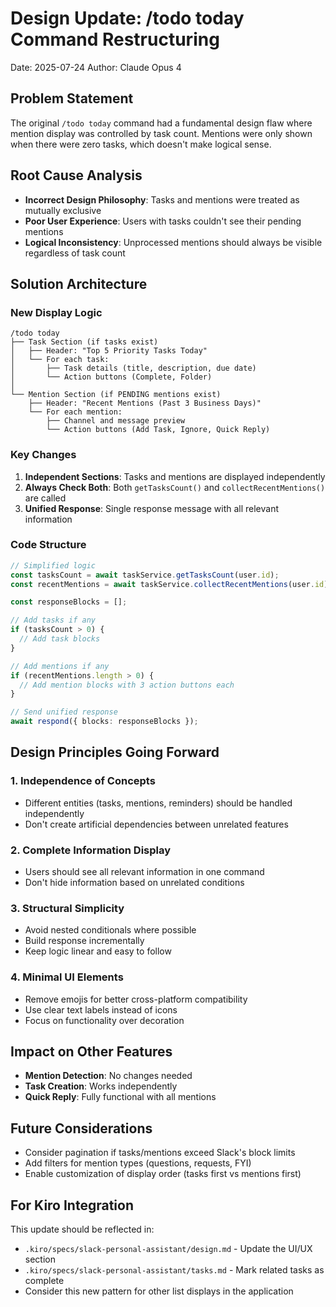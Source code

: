 # Design Update: /todo today Command Restructuring
Date: 2025-07-24
Author: Claude Opus 4

## Problem Statement
The original `/todo today` command had a fundamental design flaw where mention display was controlled by task count. Mentions were only shown when there were zero tasks, which doesn't make logical sense.

## Root Cause Analysis
- **Incorrect Design Philosophy**: Tasks and mentions were treated as mutually exclusive
- **Poor User Experience**: Users with tasks couldn't see their pending mentions
- **Logical Inconsistency**: Unprocessed mentions should always be visible regardless of task count

## Solution Architecture

### New Display Logic
```
/todo today
├── Task Section (if tasks exist)
│   ├── Header: "Top 5 Priority Tasks Today"
│   └── For each task:
│       ├── Task details (title, description, due date)
│       └── Action buttons (Complete, Folder)
│
└── Mention Section (if PENDING mentions exist)
    ├── Header: "Recent Mentions (Past 3 Business Days)"
    └── For each mention:
        ├── Channel and message preview
        └── Action buttons (Add Task, Ignore, Quick Reply)
```

### Key Changes
1. **Independent Sections**: Tasks and mentions are displayed independently
2. **Always Check Both**: Both `getTasksCount()` and `collectRecentMentions()` are called
3. **Unified Response**: Single response message with all relevant information

### Code Structure
```typescript
// Simplified logic
const tasksCount = await taskService.getTasksCount(user.id);
const recentMentions = await taskService.collectRecentMentions(user.id);

const responseBlocks = [];

// Add tasks if any
if (tasksCount > 0) {
  // Add task blocks
}

// Add mentions if any
if (recentMentions.length > 0) {
  // Add mention blocks with 3 action buttons each
}

// Send unified response
await respond({ blocks: responseBlocks });
```

## Design Principles Going Forward

### 1. Independence of Concepts
- Different entities (tasks, mentions, reminders) should be handled independently
- Don't create artificial dependencies between unrelated features

### 2. Complete Information Display
- Users should see all relevant information in one command
- Don't hide information based on unrelated conditions

### 3. Structural Simplicity
- Avoid nested conditionals where possible
- Build response incrementally
- Keep logic linear and easy to follow

### 4. Minimal UI Elements
- Remove emojis for better cross-platform compatibility
- Use clear text labels instead of icons
- Focus on functionality over decoration

## Impact on Other Features
- **Mention Detection**: No changes needed
- **Task Creation**: Works independently
- **Quick Reply**: Fully functional with all mentions

## Future Considerations
- Consider pagination if tasks/mentions exceed Slack's block limits
- Add filters for mention types (questions, requests, FYI)
- Enable customization of display order (tasks first vs mentions first)

## For Kiro Integration
This update should be reflected in:
- `.kiro/specs/slack-personal-assistant/design.md` - Update the UI/UX section
- `.kiro/specs/slack-personal-assistant/tasks.md` - Mark related tasks as complete
- Consider this new pattern for other list displays in the application